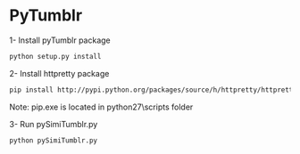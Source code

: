 # PyTumblr

1- Install pyTumblr package
```bash
python setup.py install
```

2- Install httpretty package
```bash
pip install http://pypi.python.org/packages/source/h/httpretty/httpretty-0.5.5.tar.gz
```
Note: pip.exe is located in python27\scripts folder

3- Run pySimiTumblr.py
```bash
python pySimiTumblr.py
```
